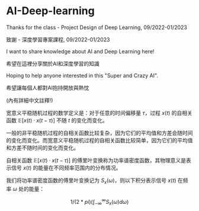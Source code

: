 # AI-Deep-learning
Thanks for the class - Project Design of Deep Learning, 09/2022-01/2023

致謝 - 深度學習專案課程, 09/2022-01/2023

I want to share knowledge about AI and Deep Learning here!

希望在這裡分享關於AI和深度學習的知識

Hoping to help anyone interested in this "Super and Crazy AI".

希望讓每個人都對AI抱持開放與熱忱

(內有詳細中文註釋!)

宽意义平稳随机过程的数学定义是：对于任意的时间偏移量 $\tau$，过程 $x(t)$ 的自相关函数 $\mathbb{E}[x(t) \cdot x(t-\tau)]$ 不随 $t$ 的变化而变化。

一般的非平稳随机过程的自相关函数比较复杂，因为它们的平均值和方差会随时间的变化而变化。而宽意义平稳随机过程的自相关函数比较简单，因为它们的平均值和方差不随时间的变化而变化。

自相关函数 $\mathbb{E}[x(t) \cdot x(t-\tau)]$ 的傅里叶变换称为功率谱密度函数，其物理意义是表示信号 $x(t)$ 的能量在不同频率范围内的分布情况。

我们将功率谱密度函数的傅里叶变换记为 $S_x(\omega)$，则以下积分表示信号 $x(t)$ 在频率 $\omega$ 处的能量：

$$1/(2*pi)(\int_{-\infty}^{\infty} S_x(\omega) d\omega)$$
